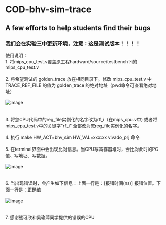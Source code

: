 # COD-bhv-sim-trace
## A few efforts to help students find their bugs
### 我们会在实验三中更新环境，注意：这是测试版本！！！！
使用说明：<br>
	1.	将mips_cpu_test.v覆盖原工程hardward/source/testbench下的mips_cpu_test.v <br> <br>
	2.	将希望测试的 golden_trace 放在相同目录下。修改 mips_cpu_test.v 中 TRACE_REF_FILE 的值为 golden_trace 的绝对地址（pwd命令可查看绝对地址） <br> <br>
	![image](https://github.com/zxhero/COD-bhv-sim-trace/blob/master/addr.PNG) <br> <br> <br>
	3.	将您CPU代码中的reg_file实例化的名字改为rf_i（在mips_cpu.v中) 或者将mips_cpu_test.v中的关键字"rf_i"
		全部改为您reg_file实例化的名字。 <br> <br> 
	4.	执行 make HW_ACT=bhv_sim HW_VAL=xxx:xx vivado_prj 命令 <br> <br>
	5.	在terminal界面中会出现比对信息。当CPU写寄存器堆时，会比对此时的PC值、写地址、写数据。<br> <br>
	![image](https://github.com/zxhero/COD-bhv-sim-trace/blob/master/reference.PNG) <br> <br> <br>
	6.	当出现错误时，会产生如下信息：上面一行是：[报错时间(ns)] 报错位置。下面一行是：正确值 <br> <br>
	![image](https://github.com/zxhero/COD-bhv-sim-trace/blob/master/wrong.PNG)  <br> <br> <br>
	7.	感谢熊可欣和吴瑜萍同学提供的错误的CPU <br>
	
		
